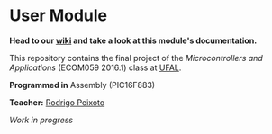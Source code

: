 # User Module
**Head to our [wiki](https://github.com/QueueManager/UserModule/wiki) and take a look at this module's documentation.**

This repository contains the final project of the _Microcontrollers and Applications_ (ECOM059 2016.1) class at [UFAL](http://www.ufal.edu.br).

**Programmed in** Assembly (PIC16F883)

**Teacher:** [Rodrigo Peixoto](https://www.github.com/rodrigopex)

_Work in progress_
